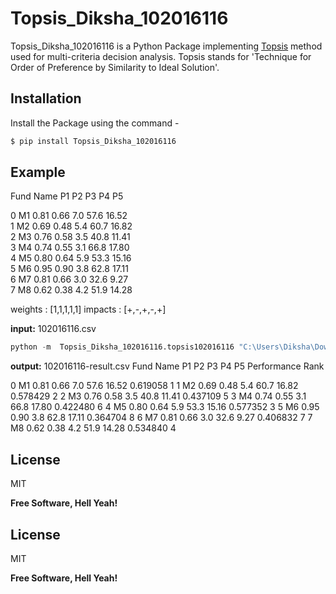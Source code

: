# Topsis_Diksha_102016116
Topsis_Diksha_102016116 is a Python Package implementing [Topsis](https://www.sciencedirect.com/science/article/pii/S277266222100014X#:~:text=TOPSIS%20is%20based%20on%20the,distances%20from%20the%20ideal%20solutions.) method used for multi-criteria decision analysis.
Topsis stands for 'Technique for Order of Preference by Similarity to Ideal Solution'.

## Installation
Install the Package using the command - 
```s
$ pip install Topsis_Diksha_102016116
```
## Example
Fund Name    P1    P2   P3    P4     P5  

0        M1  0.81  0.66  7.0  57.6  16.52     
1        M2  0.69  0.48  5.4  60.7  16.82     
2        M3  0.76  0.58  3.5  40.8  11.41     
3        M4  0.74  0.55  3.1  66.8  17.80     
4        M5  0.80  0.64  5.9  53.3  15.16     
5        M6  0.95  0.90  3.8  62.8  17.11     
6        M7  0.81  0.66  3.0  32.6   9.27     
7        M8  0.62  0.38  4.2  51.9  14.28     

weights : [1,1,1,1,1]
impacts : [+,-,+,-,+]

**input:** 102016116.csv
```s
python -m  Topsis_Diksha_102016116.topsis102016116 "C:\Users\Diksha\Downloads\102016116.csv" "1,1,1,1,1" "+,-,+,-,+" "C:\Users\Diksha\Downloads\102016116-result.csv"
```

**output:** 102016116-result.csv
Fund Name    P1    P2   P3    P4     P5  Performance  Rank

0        M1  0.81  0.66  7.0  57.6  16.52     0.619058     1
1        M2  0.69  0.48  5.4  60.7  16.82     0.578429     2
2        M3  0.76  0.58  3.5  40.8  11.41     0.437109     5
3        M4  0.74  0.55  3.1  66.8  17.80     0.422480     6
4        M5  0.80  0.64  5.9  53.3  15.16     0.577352     3
5        M6  0.95  0.90  3.8  62.8  17.11     0.364704     8
6        M7  0.81  0.66  3.0  32.6   9.27     0.406832     7
7        M8  0.62  0.38  4.2  51.9  14.28     0.534840     4


## License

MIT

**Free Software, Hell Yeah!**

## License

MIT

**Free Software, Hell Yeah!**
